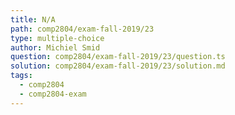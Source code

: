 ```yaml
---
title: N/A
path: comp2804/exam-fall-2019/23
type: multiple-choice
author: Michiel Smid
question: comp2804/exam-fall-2019/23/question.ts
solution: comp2804/exam-fall-2019/23/solution.md
tags:
  - comp2804
  - comp2804-exam
---
```

